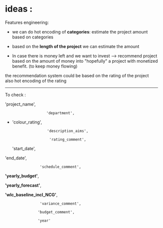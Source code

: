 # ideas :
Features engineering:

- we can do hot encoding of **categories**: estimate the project amount based on categories 
 
- based on the **length of the project** we  can estimate the amount

-  In case there is money left and we want to invest  --> recommend project  based on the amount of money into "hopefully" a  project with monetized benefit. (to keep money flowing) 

the recommendation system could be based on the rating of the project 
 also hot encoding of the rating 


----

To check :

'project_name',

                       'department',

- 'colour_rating',

                      'description_aims',

                       'rating_comment',
    'start_date', 

'end_date',

                    'schedule_comment', 

**'yearly_budget'**,

**'yearly_forecast'**,

**'wlc_baseline_incl_NCG'**,

                    'variance_comment', 

                   'budget_comment', 

                   'year'
  































